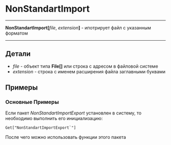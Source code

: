 # NonStandartImport

---

**NonStandartImport[**_file_, _extension_**]** - ипотрирует файл с указанным форматом  

---

## Детали

- _file_ - объект типа **File[]** или строка с адресом в файловой системе
- _extension_ - строка с именем расширения файла заглавными буквами

## Примеры

### Основные Примеры

Если пакет _NonStandartImportExport_ установлен в систему, то необходимо выполнить его инициализацию: 

```matheatica
Get["NonStandartImportExport`"]
```

После чего можно использовать функции этого пакета
